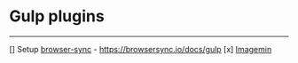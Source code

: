 # Gulp plugins

---

[] Setup [browser-sync](https://www.npmjs.com/package/browser-sync)
	 - https://browsersync.io/docs/gulp
[x] [Imagemin](https://github.com/sindresorhus/gulp-imagemin)